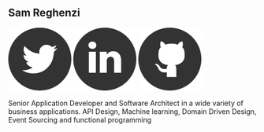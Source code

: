 ## Sam Reghenzi
           
![twitter](https://raw.githubusercontent.com/sammyrulez/about_page/master/iconfinder_twitter_online_social_media_734367.png)
![linkedin](https://raw.githubusercontent.com/sammyrulez/about_page/master/iconfinder_linked_in_online_social_media_734393.png)
![github](https://raw.githubusercontent.com/sammyrulez/about_page/master/iconfinder_social_media_logo_github_1221585.png)

Senior Application Developer and Software Architect in a wide variety of business applications. API Design, Machine learning, Domain Driven Design, Event Sourcing and functional programming



